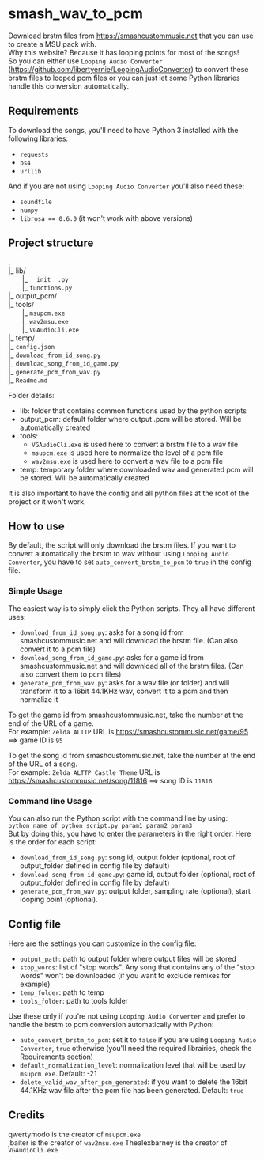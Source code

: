 # smash_wav_to_pcm

Download brstm files from https://smashcustommusic.net that you can use to create a MSU pack with.  
Why this website? Because it has looping points for most of the songs!  
So you can either use `Looping Audio Converter` (https://github.com/libertyernie/LoopingAudioConverter) to convert these brstm files to looped pcm files or you can just let some Python libraries handle this conversion automatically.  


## Requirements
To download the songs, you'll need to have Python 3 installed with the following libraries:
* `requests`
* `bs4`
* `urllib`

And if you are not using `Looping Audio Converter` you'll also need these:
* `soundfile`
* `numpy`
* `librosa == 0.6.0` (it won't work with above versions)


## Project structure
.  
|_ lib/  
  |_ `__init__.py`  
  |_ `functions.py`   
|_ output_pcm/  
|_ tools/  
  |_ `msupcm.exe`  
  |_ `wav2msu.exe`  
  |_ `VGAudioCli.exe`  
|_ temp/  
|_ `config.json`  
|_ `download_from_id_song.py`  
|_ `download_song_from_id_game.py`  
|_ `generate_pcm_from_wav.py`  
|_ `Readme.md`  

Folder details:
* lib: folder that contains common functions used by the python scripts
* output_pcm: default folder where output .pcm will be stored. Will be automatically created
* tools:
  * `VGAudioCli.exe` is used here to convert a brstm file to a wav file
  * `msupcm.exe` is used here to normalize the level of a pcm file
  * `wav2msu.exe` is used here to convert a wav file to a pcm file
* temp: temporary folder where downloaded wav and generated pcm will be stored. Will be automatically created

It is also important to have the config and all python files at the root of the project or it won't work.


## How to use
By default, the script will only download the brstm files. If you want to convert automatically the brstm to wav without using `Looping Audio Converter`, you have to set `auto_convert_brstm_to_pcm` to `true` in the config file.  

### Simple Usage
The easiest way is to simply click the Python scripts. They all have different uses:
* `download_from_id_song.py`: asks for a song id from smashcustommusic.net and will download the brstm file. (Can also convert it to a pcm file)
* `download_song_from_id_game.py`: asks for a game id from smashcustommusic.net and will download all of the brstm files. (Can also convert them to pcm files)
* `generate_pcm_from_wav.py`: asks for a wav file (or folder) and will transform it to a 16bit 44.1KHz wav, convert it to a pcm and then normalize it

To get the game id from smashcustommusic.net, take the number at the end of the URL of a game.  
For example: `Zelda ALTTP` URL is https://smashcustommusic.net/game/95 ==> game ID is `95`

To get the song id from smashcustommusic.net, take the number at the end of the URL of a song.  
For example: `Zelda ALTTP Castle Theme` URL is https://smashcustommusic.net/song/11816 ==> song ID is `11816`

### Command line Usage
You can also run the Python script with the command line by using:  
`python name_of_python_script.py param1 param2 param3`  
But by doing this, you have to enter the parameters in the right order. Here is the order for each script:
* `download_from_id_song.py`: song id, output folder (optional, root of output_folder defined in config file by default)
* `download_song_from_id_game.py`: game id, output folder (optional, root of output_folder defined in config file by default)
* `generate_pcm_from_wav.py`: output folder, sampling rate (optional), start looping point (optional).


## Config file
Here are the settings you can customize in the config file:
* `output_path`: path to output folder where output files will be stored
* `stop_words`: list of "stop words". Any song that contains any of the "stop words" won't be downloaded (if you want to exclude remixes for example)
* `temp_folder`: path to temp
* `tools_folder`: path to tools folder

Use these only if you're not using `Looping Audio Converter` and prefer to handle the brstm to pcm conversion automatically with Python: 
* `auto_convert_brstm_to_pcm`: set it to `false` if you are using `Looping Audio Converter`, `true` otherwise (you'll need the required librairies, check the Requirements section)
* `default_normalization_level`: normalization level that will be used by `msupcm.exe`. Default: -21
* `delete_valid_wav_after_pcm_generated`: if you want to delete the 16bit 44.1KHz wav file after the pcm file has been generated. Default: `true`


## Credits
qwertymodo is the creator of `msupcm.exe`  
jbaiter is the creator of `wav2msu.exe`
Thealexbarney is the creator of `VGAudioCli.exe`